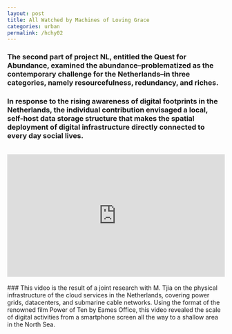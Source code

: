 ```yaml
---
layout: post
title: All Watched by Machines of Loving Grace
categories: urban
permalink: /hchy02
---
```


### The second part of project NL, entitled the Quest for Abundance, examined the abundance–problematized as the contemporary challenge for the Netherlands–in three categories, namely resourcefulness, redundancy, and riches.

### In response to the rising awareness of digital footprints in the Netherlands, the individual contribution envisaged a local, self-host data storage structure that makes the spatial deployment of digital infrastructure directly connected to every day social lives.
<br>
<div style="padding:56.25% 0 0 0;position:relative;"><iframe src="https://player.vimeo.com/video/504543105?h=d30a43164c" style="position:absolute;top:0;left:0;width:100%;height:100%;" frameborder="0" allow="autoplay; fullscreen; picture-in-picture" allowfullscreen></iframe></div><script src="https://player.vimeo.com/api/player.js"></script>
<br>
### This video is the result of a joint research with M. Tjia on the physical infrastructure of the cloud services in the Netherlands, covering power grids, datacenters, and submarine cable networks. Using the format of the renowned film Power of Ten by Eames Office, this video revealed the scale of digital activities from a smartphone screen all the way to a shallow area in the North Sea.
